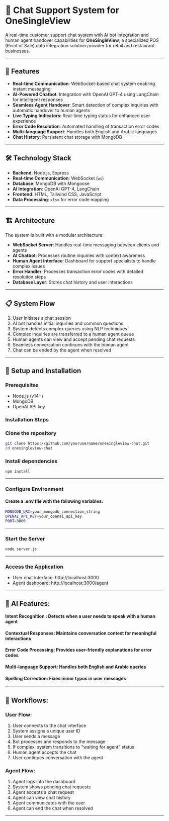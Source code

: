 # 💬 Chat Support System for OneSingleView

A real-time customer support chat system with AI bot integration and human agent handover capabilities for **OneSingleView**, a specialized POS (Point of Sale) data integration solution provider for retail and restaurant businesses.

--- 


## 🌟 Features

- **Real-time Communication**: WebSocket-based chat system enabling instant messaging  
- **AI-Powered Chatbot**: Integration with OpenAI GPT-4 using LangChain for intelligent responses  
- **Seamless Agent Handover**: Smart detection of complex inquiries with automatic handover to human agents  
- **Live Typing Indicators**: Real-time typing status for enhanced user experience  
- **Error Code Resolution**: Automated handling of transaction error codes  
- **Multi-language Support**: Handles both English and Arabic languages  
- **Chat History**: Persistent chat storage with MongoDB  

---

## 🛠️ Technology Stack

- **Backend**: Node.js, Express  
- **Real-time Communication**: WebSocket (`ws`)  
- **Database**: MongoDB with Mongoose  
- **AI Integration**: OpenAI GPT-4, LangChain  
- **Frontend**: HTML, Tailwind CSS, JavaScript  
- **Data Processing**: `xlsx` for error code mapping  

---

## 🏗️ Architecture

The system is built with a modular architecture:

- **WebSocket Server**: Handles real-time messaging between clients and agents  
- **AI Chatbot**: Processes routine inquiries with context awareness  
- **Human Agent Interface**: Dashboard for support specialists to handle complex issues  
- **Error Handler**: Processes transaction error codes with detailed resolution steps  
- **Database Layer**: Stores chat history and user interactions  

---

## 📋 System Flow

1. User initiates a chat session  
2. AI bot handles initial inquiries and common questions  
3. System detects complex queries using NLP techniques  
4. Complex inquiries are transferred to a human agent queue  
5. Human agents can view and accept pending chat requests  
6. Seamless conversation continues with the human agent  
7. Chat can be ended by the agent when resolved  

---

## 🚀 Setup and Installation

### Prerequisites

- Node.js (v14+)  
- MongoDB  
- OpenAI API key  

### Installation Steps


### Clone the repository
```bash
git clone https://github.com/yourusername/onesingleview-chat.git
cd onesingleview-chat
```
### Install dependencies
```bash
npm install
```
---
### Configure Environment
#### Create a .env file with the following variables:
```bash
MONGODB_URI=your_mongodb_connection_string
OPENAI_API_KEY=your_openai_api_key
PORT=3000
```
---

### Start the Server
```bash
node server.js
```
---

### Access the Application
- User chat interface: http://localhost:3000
- Agent dashboard: http://localhost:3000/agent
---

## 🤖 AI Features:

#### **Intent Recognition** : Detects when a user needs to speak with a human agent
#### **Contextual Responses**: Maintains conversation context for meaningful interactions
#### **Error Code Processing**: Provides user-friendly explanations for error codes
#### **Multi-language Support**: Handles both English and Arabic queries
#### **Spelling Correction**: Fixes minor typos in user messages

---
## 🔄 Workflows:

### User Flow:
1. User connects to the chat interface
2. System assigns a unique user ID
3. User sends a message
4. Bot processes and responds to the message
5. If complex, system transitions to "waiting for agent" status
6. Human agent accepts the chat
7. User continues conversation with the agent

### Agent Flow:
1. Agent logs into the dashboard
2. System shows pending chat requests
3. Agent accepts a chat request
4. Agent can view chat history
5. Agent communicates with the user
6. Agent can end the chat when resolved

---
